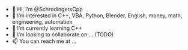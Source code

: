 - 👋 Hi, I’m @SchrodingersCpp
- 👀 I’m interested in C++, VBA, Python, Blender, English, money, math, engineering, automation
- 🌱 I’m currently learning C++
- 💞️ I’m looking to collaborate on ... (TODO)
- 📫 You can reach me at ...

<!---
SchrodingersCpp/SchrodingersCpp is a ✨ special ✨ repository because its `README.md` (this file) appears on your GitHub profile.
You can click the Preview link to take a look at your changes.
--->

